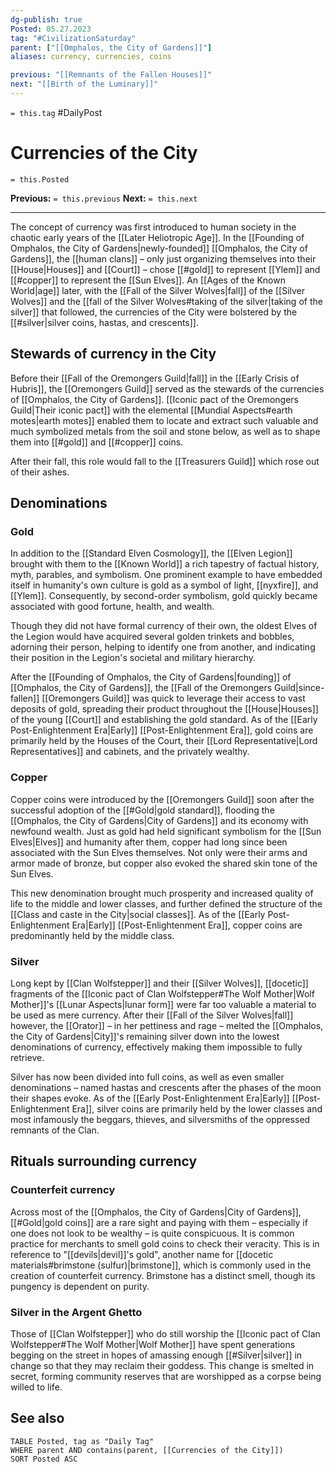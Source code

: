 ```yaml
---
dg-publish: true
Posted: 05.27.2023
tag: "#CivilizationSaturday"
parent: ["[[Omphalos, the City of Gardens]]"]
aliases: currency, currencies, coins

previous: "[[Remnants of the Fallen Houses]]"
next: "[[Birth of the Luminary]]"
---
```

`= this.tag` #DailyPost 
# Currencies of the City
`= this.Posted`

**Previous:** `= this.previous`
**Next:** `= this.next`

---

The concept of currency was first introduced to human society in the chaotic early years of the [[Later Heliotropic Age]]. In the [[Founding of Omphalos, the City of Gardens|newly-founded]] [[Omphalos, the City of Gardens]], the [[human clans]] – only just organizing themselves into their [[House|Houses]] and [[Court]] – chose [[#gold]] to represent [[Ylem]] and [[#copper]] to represent the [[Sun Elves]]. An [[Ages of the Known World|age]] later, with the [[Fall of the Silver Wolves|fall]] of the [[Silver Wolves]] and the [[fall of the Silver Wolves#taking of the silver|taking of the silver]] that followed, the currencies of the City were bolstered by the [[#silver|silver coins, hastas, and crescents]].

## Stewards of currency in the City

Before their [[Fall of the Oremongers Guild|fall]] in the [[Early Crisis of Hubris]], the [[Oremongers Guild]] served as the stewards of the currencies of [[Omphalos, the City of Gardens]]. [[Iconic pact of the Oremongers Guild|Their iconic pact]] with the elemental [[Mundial Aspects#earth motes|earth motes]] enabled them to locate and extract such valuable and much symbolized metals from the soil and stone below, as well as to shape them into [[#gold]] and [[#copper]] coins.

After their fall, this role would fall to the [[Treasurers Guild]] which rose out of their ashes.

## Denominations

### Gold

In addition to the [[Standard Elven Cosmology]], the [[Elven Legion]] brought with them to the [[Known World]] a rich tapestry of factual history, myth, parables, and symbolism. One prominent example to have embedded itself in humanity's own culture is gold as a symbol of light, [[nyxfire]], and [[Ylem]]. Consequently, by second-order symbolism, gold quickly became associated with good fortune, health, and wealth.

Though they did not have formal currency of their own, the oldest Elves of the Legion would have acquired several golden trinkets and bobbles, adorning their person, helping to identify one from another, and indicating their position in the Legion's societal and military hierarchy.

After the [[Founding of Omphalos, the City of Gardens|founding]] of [[Omphalos, the City of Gardens]], the [[Fall of the Oremongers Guild|since-fallen]] [[Oremongers Guild]] was quick to leverage their access to vast deposits of gold, spreading their product throughout the [[House|Houses]] of the young [[Court]] and establishing the gold standard. As of the [[Early Post-Enlightenment Era|Early]] [[Post-Enlightenment Era]], gold coins are primarily held by the Houses of the Court, their [[Lord Representative|Lord Representatives]] and cabinets, and the privately wealthy.

### Copper

Copper coins were introduced by the [[Oremongers Guild]] soon after the successful adoption of the [[#Gold|gold standard]], flooding the [[Omphalos, the City of Gardens|City of Gardens]] and its economy with newfound wealth. Just as gold had held significant symbolism for the [[Sun Elves|Elves]] and humanity after them, copper had long since been associated with the Sun Elves themselves. Not only were their arms and armor made of bronze, but copper also evoked the shared skin tone of the Sun Elves.

This new denomination brought much prosperity and increased quality of life to the middle and lower classes, and further defined the structure of the [[Class and caste in the City|social classes]]. As of the [[Early Post-Enlightenment Era|Early]] [[Post-Enlightenment Era]], copper coins are predominantly held by the middle class.

### Silver

Long kept by [[Clan Wolfstepper]] and their [[Silver Wolves]], [[docetic]] fragments of the [[Iconic pact of Clan Wolfstepper#The Wolf Mother|Wolf Mother]]'s [[Lunar Aspects|lunar form]] were far too valuable a material to be used as mere currency. After their [[Fall of the Silver Wolves|fall]] however, the [[Orator]] – in her pettiness and rage – melted the [[Omphalos, the City of Gardens|City]]'s remaining silver down into the lowest denominations of currency, effectively making them impossible to fully retrieve.

Silver has now been divided into full coins, as well as even smaller denominations – named hastas and crescents after the phases of the moon their shapes evoke. As of the [[Early Post-Enlightenment Era|Early]] [[Post-Enlightenment Era]], silver coins are primarily held by the lower classes and most infamously the beggars, thieves, and silversmiths of the oppressed remnants of the Clan.

## Rituals surrounding currency

### Counterfeit currency

Across most of the [[Omphalos, the City of Gardens|City of Gardens]], [[#Gold|gold coins]] are a rare sight and paying with them – especially if one does not look to be wealthy – is quite conspicuous. It is common practice for merchants to smell gold coins to check their veracity. This is in reference to "[[devils|devil]]'s gold", another name for [[docetic materials#brimstone (sulfur)|brimstone]], which is commonly used in the creation of counterfeit currency. Brimstone has a distinct smell, though its pungency is dependent on purity.

### Silver in the Argent Ghetto

Those of [[Clan Wolfstepper]] who do still worship the [[Iconic pact of Clan Wolfstepper#The Wolf Mother|Wolf Mother]] have spent generations begging on the street in hopes of amassing enough [[#Silver|silver]] in change so that they may reclaim their goddess. This change is smelted in secret, forming community reserves that are worshipped as a corpse being willed to life.

## See also
```dataview
TABLE Posted, tag as "Daily Tag"
WHERE parent AND contains(parent, [[Currencies of the City]])
SORT Posted ASC
```